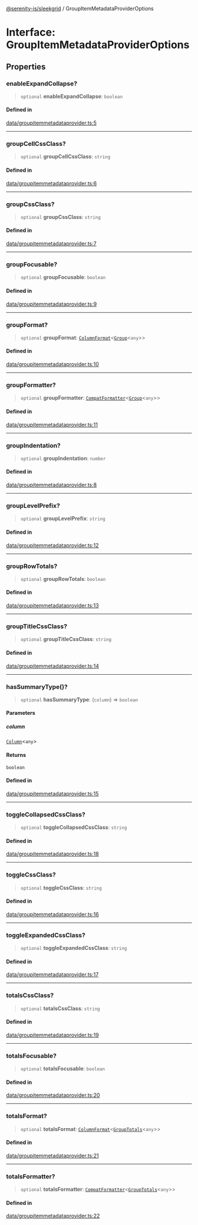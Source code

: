 [@serenity-is/sleekgrid](../README.md) / GroupItemMetadataProviderOptions

# Interface: GroupItemMetadataProviderOptions

## Properties

### enableExpandCollapse?

> `optional` **enableExpandCollapse**: `boolean`

#### Defined in

[data/groupitemmetadataprovider.ts:5](https://github.com/serenity-is/sleekgrid/blob/master/src/data/groupitemmetadataprovider.ts#L5)

***

### groupCellCssClass?

> `optional` **groupCellCssClass**: `string`

#### Defined in

[data/groupitemmetadataprovider.ts:6](https://github.com/serenity-is/sleekgrid/blob/master/src/data/groupitemmetadataprovider.ts#L6)

***

### groupCssClass?

> `optional` **groupCssClass**: `string`

#### Defined in

[data/groupitemmetadataprovider.ts:7](https://github.com/serenity-is/sleekgrid/blob/master/src/data/groupitemmetadataprovider.ts#L7)

***

### groupFocusable?

> `optional` **groupFocusable**: `boolean`

#### Defined in

[data/groupitemmetadataprovider.ts:9](https://github.com/serenity-is/sleekgrid/blob/master/src/data/groupitemmetadataprovider.ts#L9)

***

### groupFormat?

> `optional` **groupFormat**: [`ColumnFormat`](../type-aliases/ColumnFormat.md)\<[`Group`](../classes/Group.md)\<`any`\>\>

#### Defined in

[data/groupitemmetadataprovider.ts:10](https://github.com/serenity-is/sleekgrid/blob/master/src/data/groupitemmetadataprovider.ts#L10)

***

### groupFormatter?

> `optional` **groupFormatter**: [`CompatFormatter`](../type-aliases/CompatFormatter.md)\<[`Group`](../classes/Group.md)\<`any`\>\>

#### Defined in

[data/groupitemmetadataprovider.ts:11](https://github.com/serenity-is/sleekgrid/blob/master/src/data/groupitemmetadataprovider.ts#L11)

***

### groupIndentation?

> `optional` **groupIndentation**: `number`

#### Defined in

[data/groupitemmetadataprovider.ts:8](https://github.com/serenity-is/sleekgrid/blob/master/src/data/groupitemmetadataprovider.ts#L8)

***

### groupLevelPrefix?

> `optional` **groupLevelPrefix**: `string`

#### Defined in

[data/groupitemmetadataprovider.ts:12](https://github.com/serenity-is/sleekgrid/blob/master/src/data/groupitemmetadataprovider.ts#L12)

***

### groupRowTotals?

> `optional` **groupRowTotals**: `boolean`

#### Defined in

[data/groupitemmetadataprovider.ts:13](https://github.com/serenity-is/sleekgrid/blob/master/src/data/groupitemmetadataprovider.ts#L13)

***

### groupTitleCssClass?

> `optional` **groupTitleCssClass**: `string`

#### Defined in

[data/groupitemmetadataprovider.ts:14](https://github.com/serenity-is/sleekgrid/blob/master/src/data/groupitemmetadataprovider.ts#L14)

***

### hasSummaryType()?

> `optional` **hasSummaryType**: (`column`) => `boolean`

#### Parameters

##### column

[`Column`](Column.md)\<`any`\>

#### Returns

`boolean`

#### Defined in

[data/groupitemmetadataprovider.ts:15](https://github.com/serenity-is/sleekgrid/blob/master/src/data/groupitemmetadataprovider.ts#L15)

***

### toggleCollapsedCssClass?

> `optional` **toggleCollapsedCssClass**: `string`

#### Defined in

[data/groupitemmetadataprovider.ts:18](https://github.com/serenity-is/sleekgrid/blob/master/src/data/groupitemmetadataprovider.ts#L18)

***

### toggleCssClass?

> `optional` **toggleCssClass**: `string`

#### Defined in

[data/groupitemmetadataprovider.ts:16](https://github.com/serenity-is/sleekgrid/blob/master/src/data/groupitemmetadataprovider.ts#L16)

***

### toggleExpandedCssClass?

> `optional` **toggleExpandedCssClass**: `string`

#### Defined in

[data/groupitemmetadataprovider.ts:17](https://github.com/serenity-is/sleekgrid/blob/master/src/data/groupitemmetadataprovider.ts#L17)

***

### totalsCssClass?

> `optional` **totalsCssClass**: `string`

#### Defined in

[data/groupitemmetadataprovider.ts:19](https://github.com/serenity-is/sleekgrid/blob/master/src/data/groupitemmetadataprovider.ts#L19)

***

### totalsFocusable?

> `optional` **totalsFocusable**: `boolean`

#### Defined in

[data/groupitemmetadataprovider.ts:20](https://github.com/serenity-is/sleekgrid/blob/master/src/data/groupitemmetadataprovider.ts#L20)

***

### totalsFormat?

> `optional` **totalsFormat**: [`ColumnFormat`](../type-aliases/ColumnFormat.md)\<[`GroupTotals`](../classes/GroupTotals.md)\<`any`\>\>

#### Defined in

[data/groupitemmetadataprovider.ts:21](https://github.com/serenity-is/sleekgrid/blob/master/src/data/groupitemmetadataprovider.ts#L21)

***

### totalsFormatter?

> `optional` **totalsFormatter**: [`CompatFormatter`](../type-aliases/CompatFormatter.md)\<[`GroupTotals`](../classes/GroupTotals.md)\<`any`\>\>

#### Defined in

[data/groupitemmetadataprovider.ts:22](https://github.com/serenity-is/sleekgrid/blob/master/src/data/groupitemmetadataprovider.ts#L22)
